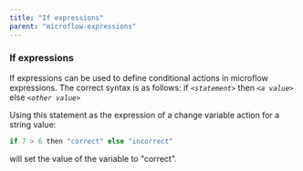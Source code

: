 ```yaml
---
title: "If expressions"
parent: "microflow-expressions"
---
```

### If expressions

If expressions can be used to define conditional actions in microflow expressions. The correct syntax is as follows:
if _`<statement>`_ then _`<a value>`_ else _`<other value>`_

Using this statement as the expression of a change variable action for a string value:

```java
if 7 > 6 then "correct" else "incorrect"
```

will set the value of the variable to "correct".
